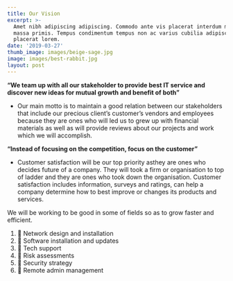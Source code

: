 ```yaml
---
title: Our Vision
excerpt: >-
  Amet nibh adipiscing adipiscing. Commodo ante vis placerat interdum massa
  massa primis. Tempus condimentum tempus non ac varius cubilia adipiscing
  placerat lorem.
date: '2019-03-27'
thumb_image: images/beige-sage.jpg
image: images/best-rabbit.jpg
layout: post
---
```

**“We team up with all our stakeholder to provide best IT service
and discover new ideas for mutual growth and benefit of both”**

* Our main motto is to maintain a good relation between our stakeholders that include our precious client’s customer’s vendors and employees because they are ones who will led us to grew up with financial materials as well as will provide reviews about our projects and work which we will accomplish.

**“Instead of focusing on the competition, focus on the customer”**


* Customer satisfaction will be our top priority asthey are ones who decides future of a company. They will took a firm or organisation to top of ladder and they are ones who took down the organisation. Customer satisfaction includes information, surveys and ratings, can help a company determine how to best
improve or changes its products and services.

We will be working to be good in some of fields so as to grow faster and efficient.
1.  Network design and installation
2.  Software installation and updates
3.  Tech support
4.  Risk assessments
5.  Security strategy
6.  Remote admin management